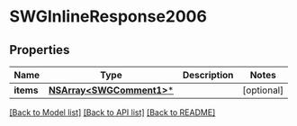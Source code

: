 # SWGInlineResponse2006

## Properties
Name | Type | Description | Notes
------------ | ------------- | ------------- | -------------
**items** | [**NSArray&lt;SWGComment1&gt;***](SWGComment1.md) |  | [optional] 

[[Back to Model list]](../README.md#documentation-for-models) [[Back to API list]](../README.md#documentation-for-api-endpoints) [[Back to README]](../README.md)


